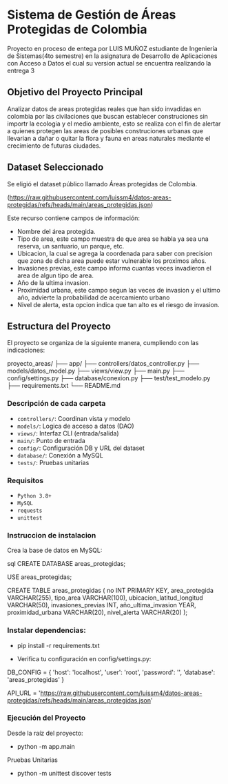 # Sistema de Gestión de Áreas Protegidas de Colombia
Proyecto en proceso de entega por LUIS MUÑOZ estudiante de Ingeniería de Sistemas(4to semestre) en la asignatura de Desarrollo de Aplicaciones con Acceso a Datos el cual su version actual se encuentra realizando la entrega 3


## Objetivo del Proyecto Principal 
Analizar datos de areas protegidas reales que han sido invadidas en colombia por las civilaciones que buscan establecer construciones sin importr la ecologia y el medio ambiente, esto se realiza con el fin de alertar a quienes protegen las areas de posibles construciones urbanas que llevarian a dañar o quitar la flora y fauna en areas naturales mediante el crecimiento de futuras ciudades.  


## Dataset Seleccionado
Se eligió el dataset público llamado Áreas protegidas de Colombia.

(https://raw.githubusercontent.com/luissm4/datos-areas-protegidas/refs/heads/main/areas_protegidas.json)

Este recurso contiene campos de información:

- Nombre del área protegida.
- Tipo de area, este campo muestra de que area se habla ya sea una reserva, un santuario, un parque, etc.
- Ubicacion, la cual se agrega la coordenada para saber con precision que zona de dicha area puede estar vulnerable los proximos años.
- Invasiones previas, este campo informa cuantas veces invadieron el area de algun tipo de area.
- Año de la ultima invasion.
- Proximidad urbana, este campo segun las veces de invasion y el ultimo año, advierte la probabilidad de acercamiento urbano
- Nivel de alerta, esta opcion indica que tan alto es el riesgo de invasion.

  
## Estructura del Proyecto
El proyecto se organiza de la siguiente manera, cumpliendo con las indicaciones:

proyecto_areas/
├── app/
    ├── controllers/datos_controller.py
    ├── models/datos_model.py
    ├── views/view.py
    ├── main.py
├── config/settings.py
├── database/conexion.py
├── test/test_modelo.py
├── requirements.txt
└── README.md


### Descripción de cada carpeta
- `controllers/`: Coordinan vista y modelo
- `models/`: Logica de acceso a datos (DAO)
- `views/`: Interfaz CLI (entrada/salida)
- `main/`: Punto de entrada
- `config/`: Configuración DB y URL del dataset
- `database/`: Conexión a MySQL
- `tests/`: Pruebas unitarias


### Requisitos
- `Python 3.8+`
- `MySQL`
- `requests`
- `unittest`


### Instruccion de instalacion
Crea la base de datos en MySQL:

sql
CREATE DATABASE areas_protegidas;

USE areas_protegidas;

CREATE TABLE areas_protegidas (
    no INT PRIMARY KEY,
    area_protegida VARCHAR(255),
    tipo_area VARCHAR(100),
    ubicacion_latitud_longitud VARCHAR(50),
    invasiones_previas INT,
    año_ultima_invasion YEAR,
    proximidad_urbana VARCHAR(20),
    nivel_alerta VARCHAR(20)
);


### Instalar dependencias:
- pip install -r requirements.txt

- Verifica tu configuración en config/settings.py:

DB_CONFIG = {
    'host': 'localhost',
    'user': 'root',
    'password': '',
    'database': 'areas_protegidas'
}

API_URL = 'https://raw.githubusercontent.com/luissm4/datos-areas-protegidas/refs/heads/main/areas_protegidas.json'

### Ejecución del Proyecto
Desde la raíz del proyecto:

- python -m app.main

Pruebas Unitarias
- python -m unittest discover tests